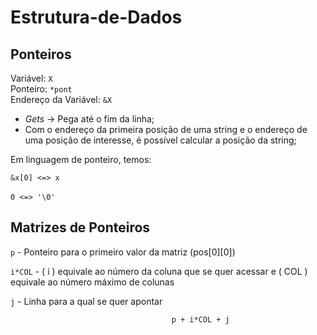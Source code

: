 # **Estrutura-de-Dados**

## Ponteiros

Variável:   ``X``  
Ponteiro:   ``*pont``  
Endereço da Variável: ``&X``
 

* _Gets_  -> Pega até o fim da linha;
* Com o endereço da primeira posição de uma string e o endereço de uma posição de interesse, é possível calcular a posição da string;



Em linguagem de ponteiro, temos:

`` &x[0] <=> x ``

`` 0 <=> '\0' ``
``  ``

## Matrizes de Ponteiros


  ``p`` - Ponteiro para o primeiro valor da matriz (pos[0][0])

  ``i*COL`` - ( i ) equivale ao número da coluna que se quer acessar e ( COL ) equivale ao número máximo de colunas   

  ``j`` - Linha para a qual se quer apontar

  ```
                                      p + i*COL + j  
  ```
